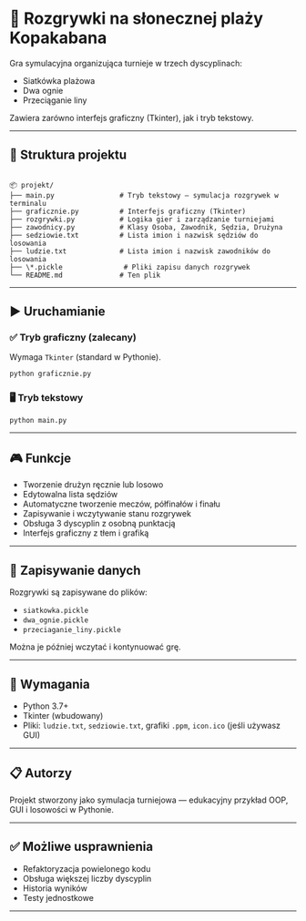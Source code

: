 # 🏐 Rozgrywki na słonecznej plaży Kopakabana

Gra symulacyjna organizująca turnieje w trzech dyscyplinach:
- Siatkówka plażowa
- Dwa ognie
- Przeciąganie liny

Zawiera zarówno interfejs graficzny (Tkinter), jak i tryb tekstowy.

---

## 📁 Struktura projektu

```

📦 projekt/
├── main.py                # Tryb tekstowy – symulacja rozgrywek w terminalu
├── graficznie.py          # Interfejs graficzny (Tkinter)
├── rozgrywki.py           # Logika gier i zarządzanie turniejami
├── zawodnicy.py           # Klasy Osoba, Zawodnik, Sędzia, Drużyna
├── sedziowie.txt          # Lista imion i nazwisk sędziów do losowania
├── ludzie.txt             # Lista imion i nazwisk zawodników do losowania
├── \*.pickle               # Pliki zapisu danych rozgrywek
└── README.md              # Ten plik

````

---

## ▶️ Uruchamianie

### ✅ Tryb graficzny (zalecany)
Wymaga `Tkinter` (standard w Pythonie).

```bash
python graficznie.py
````

### 🖥️ Tryb tekstowy

```bash
python main.py
```

---

## 🎮 Funkcje

* Tworzenie drużyn ręcznie lub losowo
* Edytowalna lista sędziów
* Automatyczne tworzenie meczów, półfinałów i finału
* Zapisywanie i wczytywanie stanu rozgrywek
* Obsługa 3 dyscyplin z osobną punktacją
* Interfejs graficzny z tłem i grafiką

---

## 💾 Zapisywanie danych

Rozgrywki są zapisywane do plików:

* `siatkowka.pickle`
* `dwa_ognie.pickle`
* `przeciaganie_liny.pickle`

Można je później wczytać i kontynuować grę.

---

## 📌 Wymagania

* Python 3.7+
* Tkinter (wbudowany)
* Pliki: `ludzie.txt`, `sedziowie.txt`, grafiki `.ppm`, `icon.ico` (jeśli używasz GUI)

---

## 📋 Autorzy

Projekt stworzony jako symulacja turniejowa — edukacyjny przykład OOP, GUI i losowości w Pythonie.

---

## ✅ Możliwe usprawnienia

* Refaktoryzacja powielonego kodu
* Obsługa większej liczby dyscyplin
* Historia wyników
* Testy jednostkowe

---